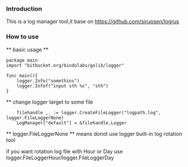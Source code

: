 ### Introduction ###

This is a log manager tool,it base on https://github.com/sirupsen/logrus

### How to use ###

** basic usage **

```
package main
import "bitbucket.org/bindolabs/golib/logger"

func main(){
    logger.Info("somethins")
    logger.Infof("input sth %s", "sth")
}
```


** change logger target to some file

```
    filehandle ,_ := logger.CreateFileLogger("logpath.log", logger.FileLoggerNone)
    LogManager["default"] = &filehandle.Logger
```

** logger.FileLoggerNone ** means donot use logger built-in log rotation tool


if you want rotation log file with Hour or Day use logger.FileLoggerHour/logger.FileLoggerDay

